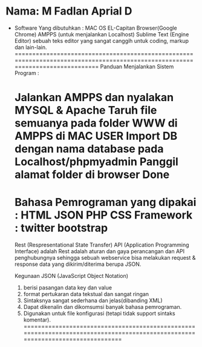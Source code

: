Nama: M Fadlan Aprial D
==============================================================================================================================
<ul>
<li>Software Yang dibutuhkan :
MAC OS EL-Capitan
Browser(Google Chrome)
AMPPS (untuk menjalankan Localhost)
Sublime Text (Engine Editor) sebuah teks editor yang sangat canggih untuk coding, markup dan lain-lain.</li></u>
==============================================================================================================================
Panduan Menjalankan Sistem Program :

Jalankan AMPPS dan nyalakan MYSQL & Apache
Taruh file semuanya pada folder WWW di AMPPS di MAC USER
Import DB dengan nama database pada Localhost/phpmyadmin
Panggil alamat folder di browser
Done
==============================================================================================================================
Bahasa Pemrograman yang dipakai :
HTML
JSON
PHP
CSS
Framework :  twitter bootstrap
==============================================================================================================================
Rest (Respresentational State Transfer) API (Application Programming Interface) adalah Rest adalah aturan dan gaya perancangan dan API penghubungnya sehingga sebuah webservice bisa melakukan request & response data yang dikirim/diterima berupa JSON.

Kegunaan JSON (JavaScript Object Notation)
1. berisi pasangan data key dan value
2. format pertukaran data tekstual dan sangat ringan
3. Sintaksnya sangat sederhana dan jelas(dibanding XML)
4. Dapat dikenalin dan dikomsumsi banyak bahasa pemrograman.
5. Digunakan untuk file konfigurasi (tetapi tidak support sintaks komentar).
==============================================================================================================================

 
